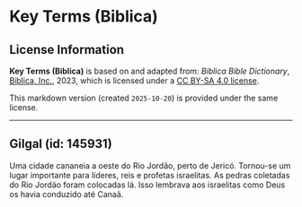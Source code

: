 # Key Terms (Biblica)

## License Information

**Key Terms (Biblica)** is based on and adapted from: _Biblica Bible Dictionary_, [Biblica, Inc.](https://www.biblica.com/), 2023, which is licensed under a [CC BY-SA 4.0 license](https://creativecommons.org/licenses/by-sa/4.0/legalcode.en).

This markdown version (created `2025-10-20`) is provided under the same license.



--------------------------------

## Gilgal (id: 145931)

Uma cidade cananeia a oeste do Rio Jordão, perto de Jericó. Tornou\-se um lugar importante para líderes, reis e profetas israelitas. As pedras coletadas do Rio Jordão foram colocadas lá. Isso lembrava aos israelitas como Deus os havia conduzido até Canaã.


